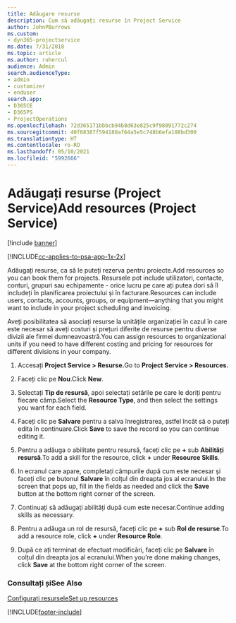 ```yaml
---
title: Adăugare resurse
description: Cum să adăugați resurse în Project Service
author: JohnPBurrows
ms.custom:
- dyn365-projectservice
ms.date: 7/31/2018
ms.topic: article
ms.author: ruhercul
audience: Admin
search.audienceType:
- admin
- customizer
- enduser
search.app:
- D365CE
- D365PS
- ProjectOperations
ms.openlocfilehash: 72d365171bbbcb94b8d63e825c9f98091772c274
ms.sourcegitcommit: 40f68387f594180af64a5e5c748b6efa188bd300
ms.translationtype: HT
ms.contentlocale: ro-RO
ms.lasthandoff: 05/10/2021
ms.locfileid: "5992666"
---
```

# <a name="add-resources-project-service"></a><span data-ttu-id="dd36f-103">Adăugați resurse (Project Service)</span><span class="sxs-lookup"><span data-stu-id="dd36f-103">Add resources (Project Service)</span></span>

[!include [banner](../includes/psa-now-project-operations.md)]

[!INCLUDE[cc-applies-to-psa-app-1x-2x](../includes/cc-applies-to-psa-app-1x-2x.md)]

<span data-ttu-id="dd36f-104">Adăugați resurse, ca să le puteți rezerva pentru proiecte.</span><span class="sxs-lookup"><span data-stu-id="dd36f-104">Add resources so you can book them for projects.</span></span> <span data-ttu-id="dd36f-105">Resursele pot include utilizatori, contacte, conturi, grupuri sau echipamente - orice lucru pe care ați putea dori să îl includeți în planificarea proiectului și în facturare.</span><span class="sxs-lookup"><span data-stu-id="dd36f-105">Resources can include users, contacts, accounts, groups, or equipment—anything that you might want to include in your project scheduling and invoicing.</span></span>  
  
<span data-ttu-id="dd36f-106">Aveți posibilitatea să asociați resurse la unitățile organizației în cazul în care este necesar să aveți costuri și prețuri diferite de resurse pentru diverse divizii ale firmei dumneavoastră.</span><span class="sxs-lookup"><span data-stu-id="dd36f-106">You can assign resources to organizational units if you need to have different costing and pricing for resources for different divisions in your company.</span></span>  
  
1.  <span data-ttu-id="dd36f-107">Accesați **Project Service > Resurse.**</span><span class="sxs-lookup"><span data-stu-id="dd36f-107">Go to **Project Service > Resources.**</span></span>  
  
2.  <span data-ttu-id="dd36f-108">Faceți clic pe **Nou**.</span><span class="sxs-lookup"><span data-stu-id="dd36f-108">Click **New**.</span></span>  
  
3.  <span data-ttu-id="dd36f-109">Selectați **Tip de resursă**, apoi selectați setările pe care le doriți pentru fiecare câmp.</span><span class="sxs-lookup"><span data-stu-id="dd36f-109">Select the **Resource Type**, and then select the settings you want for each field.</span></span>  
  
4.  <span data-ttu-id="dd36f-110">Faceți clic pe **Salvare** pentru a salva înregistrarea, astfel încât să o puteți edita în continuare.</span><span class="sxs-lookup"><span data-stu-id="dd36f-110">Click **Save** to save the record so you can continue editing it.</span></span>  
  
5.  <span data-ttu-id="dd36f-111">Pentru a adăuga o abilitate pentru resursă, faceți clic pe **+** sub **Abilități resursă**.</span><span class="sxs-lookup"><span data-stu-id="dd36f-111">To add a skill for the resource, click **+** under **Resource Skills**.</span></span>  
  
6.  <span data-ttu-id="dd36f-112">In ecranul care apare, completați câmpurile după cum este necesar și faceți clic pe butonul **Salvare** în colțul din dreapta jos al ecranului.</span><span class="sxs-lookup"><span data-stu-id="dd36f-112">In the screen that pops up, fill in the fields as needed and click the **Save** button at the bottom right corner of the screen.</span></span>  
  
7.  <span data-ttu-id="dd36f-113">Continuați să adăugați abilități după cum este necesar.</span><span class="sxs-lookup"><span data-stu-id="dd36f-113">Continue adding skills as necessary.</span></span>  
  
8.  <span data-ttu-id="dd36f-114">Pentru a adăuga un rol de resursă, faceți clic pe **+** sub **Rol de resurse**.</span><span class="sxs-lookup"><span data-stu-id="dd36f-114">To add a resource role, click **+** under **Resource Role**.</span></span>  
  
9. <span data-ttu-id="dd36f-115">După ce ați terminat de efectuat modificări, faceți clic pe **Salvare** în colțul din dreapta jos al ecranului.</span><span class="sxs-lookup"><span data-stu-id="dd36f-115">When you’re done making changes, click **Save** at the bottom right corner of the screen.</span></span>  
  
### <a name="see-also"></a><span data-ttu-id="dd36f-116">Consultați și</span><span class="sxs-lookup"><span data-stu-id="dd36f-116">See Also</span></span>  
 [<span data-ttu-id="dd36f-117">Configurați resursele</span><span class="sxs-lookup"><span data-stu-id="dd36f-117">Set up resources</span></span>](../psa/set-up-resources.md)


[!INCLUDE[footer-include](../includes/footer-banner.md)]